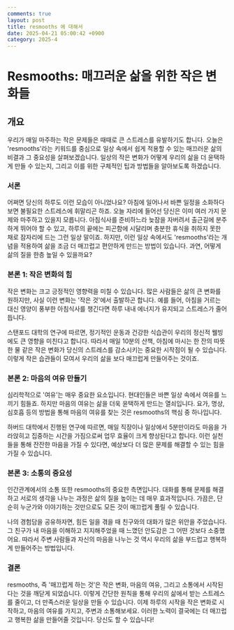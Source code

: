 ```yaml
---
comments: true
layout: post
title: resmooths 에 대해서
date: 2025-04-21 05:00:42 +0900
category: 2025-4
---
```


# Resmooths: 매끄러운 삶을 위한 작은 변화들
## 개요
우리가 매일 마주하는 작은 문제들은 때때로 큰 스트레스를 유발하기도 합니다. 오늘은 'resmooths'라는 키워드를 중심으로 일상 속에서 쉽게 적용할 수 있는 매끄러운 삶의 비결과 그 중요성을 살펴보겠습니다. 일상의 작은 변화가 어떻게 우리의 삶을 더 윤택하게 만들 수 있는지, 그리고 이를 위한 구체적인 팁과 방법들을 알아보도록 하겠습니다.

### 서론
어쩌면 당신의 하루도 이런 모습이 아니었나요? 아침에 일어나서 바쁜 일정을 소화하다 보면 불필요한 스트레스에 휘말리곤 하죠. 오늘 자리에 들어선 당신은 이미 여러 가지 문제와 마주하고 있을지 모릅니다. 아침식사를 준비하느라 늦잠을 자버려서 출근길에 분주하게 뛰어야 할 수 있고, 하루의 끝에는 피곤함에 시달리며 충분한 휴식을 취하지 못한 채로 잠자리에 드는 그런 일상 말이죠. 하지만, 이런 일상 속에서도 'resmooths'라는 개념을 적용하여 삶을 조금 더 매끄럽고 편안하게 만드는 방법이 있습니다. 과연, 어떻게 삶의 질을 한층 높일 수 있을까요?

### 본론 1: 작은 변화의 힘
작은 변화는 크고 긍정적인 영향력을 미칠 수 있습니다. 많은 사람들은 삶의 큰 변화를 원하지만, 사실 이런 변화는 '작은 것'에서 출발하곤 합니다. 예를 들어, 아침을 거르는 대신 영양이 풍부한 아침식사를 챙긴다면 하루 내내 에너지가 유지되고 스트레스가 줄어듭니다. 

스탠포드 대학의 연구에 따르면, 정기적인 운동과 건강한 식습관이 우리의 정신적 웰빙에도 큰 영향을 미친다고 합니다. 따라서 매일 10분의 산책, 아침에 마시는 한 잔의 따뜻한 물 같은 작은 변화가 당신의 스트레스를 감소시키는 중요한 시작점이 될 수 있습니다. 이렇게 작은 습관들이 모여서 우리의 삶을 보다 매끄럽게 만들어주는 것이죠.

### 본론 2: 마음의 여유 만들기
심리학적으로 '여유'는 매우 중요한 요소입니다. 현대인들은 바쁜 일상 속에서 여유를 느끼기 힘들죠. 하지만 마음의 여유는 삶을 더욱 윤택하게 만드는 열쇠입니다. 요가, 명상, 심호흡 등의 방법을 통해 마음의 여유를 찾는 것은 resmooths의 핵심 중 하나입니다. 

하버드 대학에서 진행된 연구에 따르면, 매일 직장이나 일상에서 5분만이라도 마음을 가라앉히고 집중하는 시간을 가짐으로써 업무 효율이 크게 향상된다고 합니다. 이런 실천들을 통해 잔잔한 마음을 가질 수 있다면, 예상보다 더 많은 문제를 해결할 수 있는 힘을 가질 수 있습니다.

### 본론 3: 소통의 중요성
인간관계에서의 소통 또한 resmooths의 중요한 측면입니다. 대화를 통해 문제를 해결하고 서로의 생각을 나누는 과정은 삶의 질을 높이는 데 매우 효과적입니다. 가끔은, 단순히 누군가와 이야기하는 것만으로도 모든 것이 매끄럽게 풀릴 수 있습니다. 

나의 경험담을 공유하자면, 힘든 일을 겪을 때 친구와의 대화가 많은 위안을 주었습니다. 그 친구가 내 마음을 이해하고 지지해주었을 때 느꼈던 안도감은 그 어떤 것보다 소중했어요. 따라서 주변 사람들과 자신의 마음을 나누는 것 역시 우리의 삶을 부드럽고 행복하게 만들어주는 방법입니다.

### 결론
resmooths, 즉 '매끄럽게 하는 것'은 작은 변화, 마음의 여유, 그리고 소통에서 시작된다는 것을 깨닫게 되었습니다. 이렇게 간단한 원칙을 통해 우리의 삶에서 받는 스트레스를 줄이고, 더 만족스러운 일상을 만들 수 있습니다. 이제 하루의 시작을 작은 변화로 시작하고, 마음의 여유를 가지고, 주변과 소통해보세요. 이러한 노력이 결국에는 더 매끄럽고 행복한 삶을 만들어줄 것입니다. 당신도 할 수 있습니다!